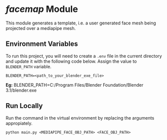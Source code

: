 # *facemap* Module

This module generates a template, i.e. a user generated face mesh being projected over a mediapipe mesh.

## Environment Variables

To run this project, you will need to create a `.env` file in the current directory 
    and update it with the following code below. Assign the value to 
    `BLENDER_PATH` variable.
```
BLENDER_PATH=<path_to_your_blender_exe_file>
``` 
**Eg:**
BLENDER_PATH=C:/Program Files/Blender Foundation/Blender 3.1/blender.exe

## Run Locally

Run the command in the virtual environment by replacing the arguments appropiately.
```
python main.py <MEDIAPIPE_FACE_OBJ_PATH> <FACE_OBJ_PATH>